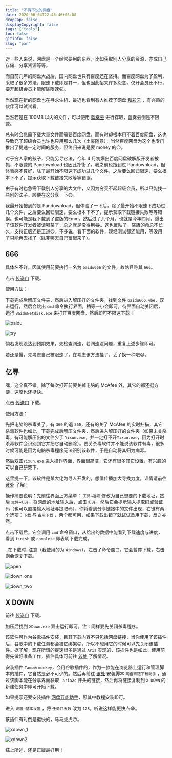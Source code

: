 ```yaml
---
title: "不得不说的网盘"
date: 2020-06-04T22:45:46+08:00
dropCap: false
displayCopyright: false
tags: ["tools"]
toc: false
gitinfo: false
slug: "pan"
---
```


对一些人来说，网盘是一个经常要用的东西，比如获取别人分享的资源，亦或自己存储、分享资源等等。

而自前几年的网盘大战后，国内网盘也只有百度还在坚持。而百度网盘为了盈利，采取了很多方法，限速下载即是其一，但也因此招来许多怨念，仅开会员还不行，要开超级会员才能解除限速🙃。

当然现在新的网盘也在寻求生机，最近也看到有人推荐了网盘 [和彩云](https://caiyun.feixin.10086.cn/) ，有兴趣的伙伴可以试试看。

当然若是在 100MB 以内的文件，可以使用 [蓝奏云](https://www.lanzou.com/) 进行存取，蓝奏云倒是不限速。

总有时会急需下载大量文件而需要百度网盘，而有时却根本用不着百度网盘，这也导致充了超级会员也许也只用那么几次（土豪随意），当然百度网盘为这个也专门推出了提速一定时间的服务，但终归来说是要 money 的😶。

对于穷人家的孩子，只能另寻它法，今年 4 月初爆出百度网盘破解版开发者被抓，不限速的 Pandownload 也因此扑街了。我之前也搜到过 Pandownload，但体验感不算好，除了最开始不限速下成功过几个文件，之后要么回归限速，要么根本下不了，提示获取下载链接失败等等错误。

由于有时也急需下载别人分享的大文件，又因为穷买不起超级会员，所以只能找一些别的法子。顺便在这分享一下🙃。

我最开始搜到的是 Pandownload，但体验了一下后，除了最开始不限速下成功过几个文件，之后要么回归限速，要么根本下不了，提示获取下载链接失败等等错误。也可能是我下载到了盗版的Emm。然后过了几个月，也就是今年四月，爆出了该软件开发者被请喝茶了，总之就是没得用😂。这也反映了，盗版的命总不长久，支持正版还是正道🙃。不多说，看下面的软件，现经测试都还能用，等没用了只能再去找了（除非哪天自己富起来了）。

## 666

具体名不详。因其使用前要执行一名为 `baidu666` 的文件，故姑且称其 `666`。

点击 [传送门](https://ruchan.lanzous.com/ibtkehg) 下载。

使用方法：

下载完成后解压文件夹，然后进入解压好的文件夹，找到文件 `baidu666.vbe`，双击运行，然后会跳出 `cmd` 命令执行界面，稍等一小会即可，待界面自动关闭后，运行 `BaiduNetdisk.exe` 来打开百度网盘，然后即可不限速下载！

![baidu](/images/分享/baidu666.png "步骤")

![try](/images/分享/try.jpg "实践")

倘若发现没达到预期效果，先检查网速，若网速没问题，重复上述步骤即可。

若还是慢，先考虑自己被限速了，在考虑该方法挂了，丢了换一种吧😂。

## 亿寻

嘿，这个真不错。除了每次打开前要关掉电脑的 McAfee 外，其它的都还挺方便，速度也还挺快。

点击 [传送门](https://ruchan.lanzous.com/ircaHd8zwmf) 下载。

使用方法：

先把电脑的杀毒关了，有 `360` 的退 `360`，还有的关了 McAfee 的实时扫描，其它杀毒软件也如此。下载完成后解压文件夹，然后进入解压好的文件夹（如果未关杀毒，有可能解压出的文件少了 `Yixun.exe`，并一定打不开`Yixun.exe`，因为打开时杀毒软件会识别到它并把它自动删除）。要关杀毒软件并不能说该软件有毒，很多时候可能是因为电脑杀毒程序无法识别该软件，于是自动将其归为病毒。

然后双击`Yixun.exe` 进入操作界面，界面很简洁，它还有很多其它设置，有兴趣的可以自己研究下。

这里提一下，该软件是某大佬为寻人开发的，想借传播加大寻找力度，详情请前往 [该处](https://yixun.writeas.com/yi-xun) 了解！

操作简要说明：先前往界面上方菜单： `工具→选项` 修改为自己想要的下载地址，然后 `文件→打开`，将网盘的地址输入后，点击 `打开`，然后它会提示输入提取码或验证码（也可以直接输入地址与提取码），你将看到分享链接中的文件出现，右键有两个选项：`下载` 与 `备用下载` ，两个都可用，如果下载出错了就试试备用下载，反之亦然。

点击下载后，它会调用 `cmd` 命令窗口，从给出的数据中能看到下载速度与进度，看到 `finish` 或 `complete` 即表明下载完成。

..在下载时..注意（我使用的为 `Windows`），左击了命令窗口，它会暂停下载，右击则会恢复下载。

![open](/images/分享/yixun_open.png "打开分享链接")

![down_one](/images/分享/download_one.png "下载")

![down_two](/images/分享/download_two.png "备用下载")

## X DOWN

前往 [传送门](https://ruchan.lanzous.com/iyVgidccw6f) 下载。

加压后找到 `XDown.exe` 双击运行即可。注：同样要先关闭杀毒程序。

该软件可作为谷歌插件安装，且其下载内容不只包括网盘链接，当你使用了该插件后，谷歌中的下载任务都会被它绑架🙃，所以不想用它的时候可以先关闭该插件。据了解，现在所谓的提速很多是通过 `Aria` 实现的，该插件也是如此。使用前得先做好准备工作，插件具体可前往 [该处](https://www.baiduyun.wiki/zh-cn/windows.html#_1-1-安装[tampermonkey]) 了解情况。

安装插件 `Tampermonkey`，会用谷歌插件的，作为一款能在浏览器上运行和管理脚本的插件，它自然是必不可少的。然后再前往 [该处](https://www.baiduyun.wiki/install.html) 安装脚本 `网盘直链下载助手` ，通过该脚本能在分享界面获取 ` aria2c` 开头的链接，然后再将链接复制到 `X DOWN` 的新建任务中即可开始下载。

如果提示还要安装插件 [网盘万能助手](https://www.baiduyun.wiki/download.html)，照其中教程安装即可。

进入 `设置→基本设置` ，将 `任务并发数` 改为 `128`，听说这样能更快点😂。

该插件有时倒是挺快的，马马虎虎😶。

![xdown_1](/images/分享/xdown_1.png "复制链接")

![xdown2](/images/分享/xdown_2.png "开启任务")

综上所述，还是正版最好用！